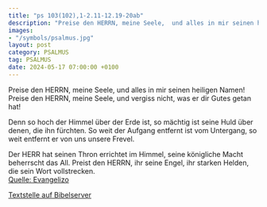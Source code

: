 ```yaml
---
title: "ps 103(102),1-2.11-12.19-20ab"
description: "Preise den HERRN, meine Seele,  und alles in mir seinen heiligen Namen! Preise den HERRN, meine Seele,  und vergiss nicht, was er dir Gutes getan hat!  Denn so hoch der Himmel über der Erde ist,  so mächtig ist seine Huld über denen, die ihn fürchten. So weit der Aufgang entfe...."
images:
- "/symbols/psalmus.jpg"
layout: post
category: PSALMUS
tag: PSALMUS
date: 2024-05-17 07:00:00 +0100
---
```

Preise den HERRN, meine Seele, 
und alles in mir seinen heiligen Namen!
Preise den HERRN, meine Seele, 
und vergiss nicht, was er dir Gutes getan hat!

Denn so hoch der Himmel über der Erde ist, 
so mächtig ist seine Huld über denen, die ihn fürchten.
So weit der Aufgang entfernt ist vom Untergang, 
so weit entfernt er von uns unsere Frevel.<!--more-->

Der HERR hat seinen Thron errichtet im Himmel, 
seine königliche Macht beherrscht das All.
Preist den HERRN, ihr seine Engel,
ihr starken Helden, die sein Wort vollstrecken.<br>
[Quelle: Evangelizo](https://evangeliumtagfuertag.org/DE/gospel)

[Textstelle auf Bibelserver](https://www.bibleserver.com/EU/ps103(102),1-2.11-12.19-20ab)
